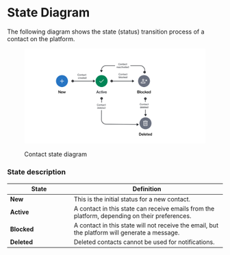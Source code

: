 # State Diagram

The following diagram shows the state (status) transition process of a contact on the platform.

<figure><img src="../../../../.gitbook/assets/image (1).png" alt=""><figcaption><p>Contact state diagram</p></figcaption></figure>

### State description

<table><thead><tr><th width="135">State</th><th>Definition</th></tr></thead><tbody><tr><td><strong>New</strong></td><td>This is the initial status for a new contact.</td></tr><tr><td><strong>Active</strong></td><td>A contact in this state can receive emails from the platform, depending on their preferences.</td></tr><tr><td><strong>Blocked</strong></td><td>A contact in this state will not receive the email, but the platform will generate a message.</td></tr><tr><td><strong>Deleted</strong></td><td>Deleted contacts cannot be used for notifications.</td></tr></tbody></table>
